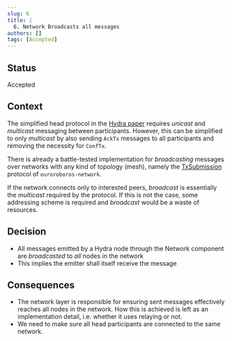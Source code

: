 ```yaml
---
slug: 6
title: | 
  6. Network Broadcasts all messages
authors: []
tags: [Accepted]
---
```


## Status

Accepted

## Context

The simplified head protocol in the [Hydra
paper](https://iohk.io/en/research/library/papers/hydrafast-isomorphic-state-channels/)
requires _unicast_ and _multicast_ messaging between participants. However, this
can be simplified to only _multicast_ by also sending `AckTx` messages to all
participants and removing the necessity for `ConfTx`.

There is already a battle-tested implementation for _broadcasting_ messages over
networks with any kind of topology (mesh), namely the
[TxSubmission](https://github.com/input-output-hk/ouroboros-network/tree/master/ouroboros-network/src/Ouroboros/Network/TxSubmission)
protocol of `ouroroboros-network`.

If the network connects only to interested peers, _broadcast_ is essentially the
_multicast_ required by the protocol. If this is not the case, some addressing
scheme is required and _broadcast_ would be a waste of resources.

## Decision

* All messages emitted by a Hydra node through the Network component are _broadcasted_ to _all_ nodes in the network
* This implies the emitter shall itself receive the message

## Consequences

* The network layer is responsible for ensuring sent messages effectively
  reaches all nodes in the network. How this is achieved is left as an
  implementation detail, i.e. whether it uses relaying or not.
* We need to make sure all head participants are connected to the same network.

